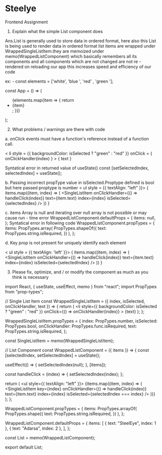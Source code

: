 # Steelye
Frontend Assignment

1. Explain what the simple List component does

Ans.List is generally used to store data in ordered format, here also this List is being used to render data in ordered format
list items are wrapped under WrappedSingleListItem.they are memoized under memo(WrappedListComponent) which basically
remembers all its components and all components which are not changed are not re - rendered on reloading our
app this increases speed and efficiency of our code

ex: - const elements = ['white', 'blue ', 'red' , 'green '];

const App = () => (
  <ul>
    {elements.map(item => {
      return <li key={item}>{item}</li>;
    })}
  </ul>
);

2. What problems / warnings are there with code

a. onClick events must have a function's reference instead of a function call.

  < li style = {{ backgroundColor: isSelected ? "green" : "red" }}
onClick = { onClickHandler(index) } >
  { text }
</li >
  Syntatical error in returned value of useState()
const [setSelectedIndex, selectedIndex] = useState();


b. Passing incorrect propType value in isSelected.Proptype defined is bool but here passed proptype is number
  < ul style = {{ textAlign: "left" }}>
  {
    items.map((item, index) => (
      <SingleListItem
        onClickHandler={() => handleClick(index)}
        text={item.text}
        index={index}
        isSelected={selectedIndex}
      />
    ))
  }
</ul >

c. items Array is null and iterating over null array is not possible or may cause run - time error
WrappedListComponent.defaultProps = {
  items: null,
};
Syntatical error in following code
WrappedListComponent.propTypes = {
  items: PropTypes.array(
    PropTypes.shapeOf({
      text: PropTypes.string.isRequired,
    })
  ),
};

d. Key prop is not present for uniquely identify each element

  < ul style = {{ textAlign: 'left' }}>
  {
    items.map((item, index) => (
      <SingleListItem
        onClickHandler={() => handleClick(index)}
        text={item.text}
        index={index}
        isSelected={selectedIndex}
      />
    ))
  }
</ul >

3. Please fix, optimize, and / or modify the component as much as you think is necessary

import React, { useState, useEffect, memo } from "react";
import PropTypes from "prop-types";

// Single List Item
const WrappedSingleListItem = ({ index, isSelected, onClickHandler, text }) => {
  return (
    <li
      style={{ backgroundColor: isSelected ? "green" : "red" }}
      onClick={() => onClickHandler(index)}
    >
      {text}
    </li>
  );
};

WrappedSingleListItem.propTypes = {
  index: PropTypes.number,
  isSelected: PropTypes.bool,
  onClickHandler: PropTypes.func.isRequired,
  text: PropTypes.string.isRequired,
};

const SingleListItem = memo(WrappedSingleListItem);

// List Component
const WrappedListComponent = ({ items }) => {
  const [selectedIndex, setSelectedIndex] = useState();

  useEffect(() => {
    setSelectedIndex(null);
  }, [items]);

  const handleClick = (index) => {
    setSelectedIndex(index);
  };

  return (
    <ul style={{ textAlign: "left" }}>
      {items.map((item, index) => (
        <SingleListItem
          key={index}
          onClickHandler={() => handleClick(index)}
          text={item.text}
          index={index}
          isSelected={selectedIndex === index}
        />
      ))}
    </ul>
  );
};

WrappedListComponent.propTypes = {
  items: PropTypes.arrayOf(
    PropTypes.shape({
      text: PropTypes.string.isRequired,
    })
  ),
};

WrappedListComponent.defaultProps = {
  items: [
    { text: "SteelEye", index: 1 },
    { text: "Adarsa", index: 2 },
  ],
};

const List = memo(WrappedListComponent);

export default List;

  
  
